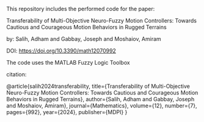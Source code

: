 This repository includes the performed code for the paper:

Transferability of Multi-Objective Neuro-Fuzzy Motion Controllers: Towards Cautious and Courageous Motion Behaviors in Rugged Terrains

by: Salih, Adham and Gabbay, Joseph and Moshaiov, Amiram

DOI: https://doi.org/10.3390/math12070992

The code uses the MATLAB Fuzzy Logic Toolbox

citation:

@article{salih2024transferability,
  title={Transferability of Multi-Objective Neuro-Fuzzy Motion Controllers: Towards Cautious and Courageous Motion Behaviors in Rugged Terrains},
  author={Salih, Adham and Gabbay, Joseph and Moshaiov, Amiram},
  journal={Mathematics},
  volume={12},
  number={7},
  pages={992},
  year={2024},
  publisher={MDPI}
}
